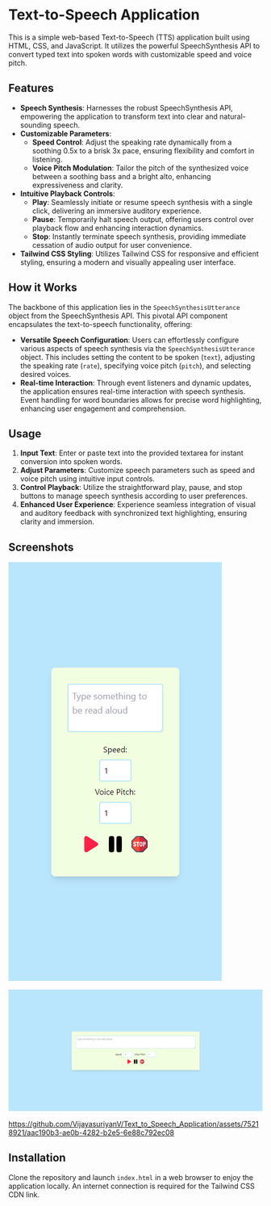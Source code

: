 # Text-to-Speech Application

This is a simple web-based Text-to-Speech (TTS) application built using HTML, CSS, and JavaScript. It utilizes the powerful SpeechSynthesis API to convert typed text into spoken words with customizable speed and voice pitch.

## Features

- **Speech Synthesis**: Harnesses the robust SpeechSynthesis API, empowering the application to transform text into clear and natural-sounding speech.
- **Customizable Parameters**:
  - **Speed Control**: Adjust the speaking rate dynamically from a soothing 0.5x to a brisk 3x pace, ensuring flexibility and comfort in listening.
  - **Voice Pitch Modulation**: Tailor the pitch of the synthesized voice between a soothing bass and a bright alto, enhancing expressiveness and clarity.
- **Intuitive Playback Controls**:
  - **Play**: Seamlessly initiate or resume speech synthesis with a single click, delivering an immersive auditory experience.
  - **Pause**: Temporarily halt speech output, offering users control over playback flow and enhancing interaction dynamics.
  - **Stop**: Instantly terminate speech synthesis, providing immediate cessation of audio output for user convenience.
- **Tailwind CSS Styling**: Utilizes Tailwind CSS for responsive and efficient styling, ensuring a modern and visually appealing user interface.

## How it Works

The backbone of this application lies in the `SpeechSynthesisUtterance` object from the SpeechSynthesis API. This pivotal API component encapsulates the text-to-speech functionality, offering:

- **Versatile Speech Configuration**: Users can effortlessly configure various aspects of speech synthesis via the `SpeechSynthesisUtterance` object. This includes setting the content to be spoken (`text`), adjusting the speaking rate (`rate`), specifying voice pitch (`pitch`), and selecting desired voices.
- **Real-time Interaction**: Through event listeners and dynamic updates, the application ensures real-time interaction with speech synthesis. Event handling for word boundaries allows for precise word highlighting, enhancing user engagement and comprehension.

## Usage

1. **Input Text**: Enter or paste text into the provided textarea for instant conversion into spoken words.
2. **Adjust Parameters**: Customize speech parameters such as speed and voice pitch using intuitive input controls.
3. **Control Playback**: Utilize the straightforward play, pause, and stop buttons to manage speech synthesis according to user preferences.
4. **Enhanced User Experience**: Experience seamless integration of visual and auditory feedback with synchronized text highlighting, ensuring clarity and immersion.

## Screenshots
![Mobile_Preview](https://github.com/VijayasuriyanV/Text_to_Speech_Application/blob/main/git_assets/Mobile.png)

![PC_Preview](https://github.com/VijayasuriyanV/Text_to_Speech_Application/blob/main/git_assets/lgDevice.png)

https://github.com/VijayasuriyanV/Text_to_Speech_Application/assets/75218921/aac190b3-ae0b-4282-b2e5-6e88c792ec08



## Installation

Clone the repository and launch `index.html` in a web browser to enjoy the application locally. An internet connection is required for the Tailwind CSS CDN link.
